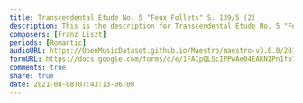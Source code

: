 ```yaml
---
title: Transcendental Etude No. 5 "Feux Follets" S. 139/5 (2)
description: This is the description for Transcendental Etude No. 5 "Feux Follets" S. 139/5 by Franz Liszt
composers: [Franz Liszt]
periods: [Romantic]
audioURL: https://OpenMusicDataset.github.io/Maestro/maestro-v3.0.0/2011/MIDI-Unprocessed_06_R2_2011_MID--AUDIO_R2-D2_07_Track07_wav.midi
formURL: https://docs.google.com/forms/d/e/1FAIpQLScIPPwAe04EAKNIPn1fo7sjmmXzfIU33x-ooxWFv9JCJgEcZQ/viewform
comments: true
share: true
date: 2021-08-08T07:43:13-06:00
---
```

